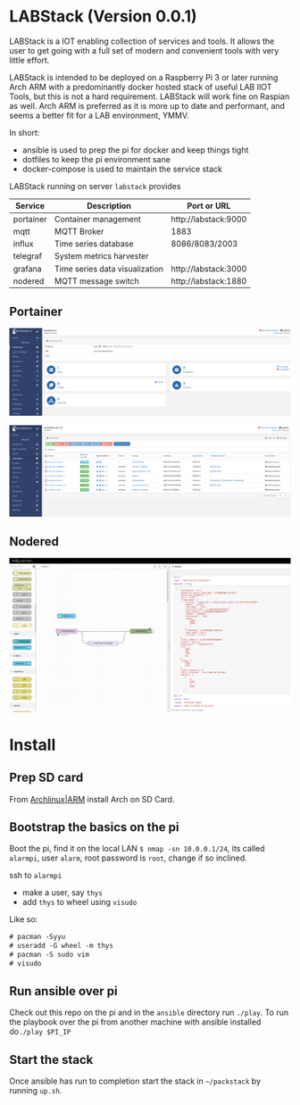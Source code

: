 # LABStack (Version 0.0.1)

LABStack is a IOT enabling collection of services and tools. It allows the user
to get going with a full set of modern and convenient tools with very little
effort.

LABStack is intended to be deployed on a Raspberry Pi 3 or later running Arch
ARM with a predominantly docker hosted stack of useful LAB IIOT Tools, but this
is not a hard requirement. LABStack will work fine on Raspian as well. Arch ARM
is preferred as it is more up to date and performant, and seems a better fit for
a LAB environment, YMMV.

In short:

- ansible is used to prep the pi for docker and keep things tight
- dotfiles to keep the pi environment sane
- docker-compose is used to maintain the service stack

LABStack running on server `labstack` provides

| Service   | Description                    | Port or URL          |
|-----------|--------------------------------|----------------------|
| portainer | Container management           | http://labstack:9000 |
| mqtt      | MQTT Broker                    | 1883                 |
| influx    | Time series database           | 8086/8083/2003       |
| telegraf  | System metrics harvester       |                      |
| grafana   | Time series data visualization | http://labstack:3000 |
| nodered   | MQTT message switch            | http://labstack:1880 |


## Portainer

![Portainer Dashboard](docs/pics/portainer-dash.png)

![Portainer Containers](docs/pics/portainer-containers.png)

## Nodered

![PAT](docs/pics/nodered-pat.png)

# Install

## Prep SD card

From
[Archlinux|ARM](https://archlinuxarm.org/platforms/armv8/broadcom/raspberry-pi-4)
install Arch on SD Card.


## Bootstrap the basics on the pi

Boot the pi, find it on the local LAN `$ nmap -sn 10.0.0.1/24`, its called
`alarmpi`, user `alarm`, root password is `root`, change if so inclined.

ssh to `alarmpi`

 - make a user, say `thys`
 - add `thys` to wheel using `visudo`

Like so:

```
# pacman -Syyu
# useradd -G wheel -m thys
# pacman -S sudo vim
# visudo
```

## Run ansible over pi

Check out this repo on the pi and in the `ansible` directory run `./play`. To
run the playbook over the pi from another machine with ansible installed do`./play $PI_IP`

## Start the stack

Once ansible has run to completion start the stack in `~/packstack` by running
`up.sh`.
